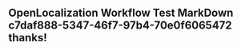 <properties
ms.topic="hero-topic"
ms.test1="hero-topic"
ms.test2="test"/>


## OpenLocalization Workflow Test MarkDown c7daf888-5347-46f7-97b4-70e0f6065472 thanks!



<!--HONumber=Jul16_HO2-->


